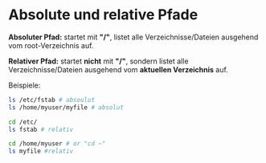 # Absolute und relative Pfade

**Absoluter Pfad:** startet mit **"/"**, listet alle Verzeichnisse/Dateien ausgehend vom root-Verzeichnis auf.

**Relativer Pfad:** startet **nicht** mit **"/"**, sondern listet alle Verzeichnisse/Dateien ausgehend vom **aktuellen Verzeichnis** auf.

Beispiele:
```bash
ls /etc/fstab # absoulut
ls /home/myuser/myfile # absolut

cd /etc/
ls fstab # relativ

cd /home/myuser # or "cd ~"
ls myfile #relativ
```
